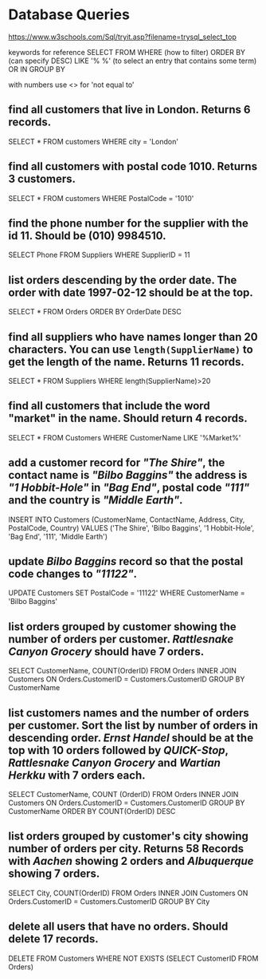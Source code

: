 # Database Queries

https://www.w3schools.com/Sql/tryit.asp?filename=trysql_select_top

keywords for reference
SELECT 
FROM
WHERE (how to filter)
ORDER BY (can specify DESC)
LIKE '%    %' (to select an entry that contains some term)
OR
IN
GROUP BY


with numbers use <> for 'not equal to'


## find all customers that live in London. Returns 6 records.

SELECT *
FROM customers
WHERE city = 'London'

## find all customers with postal code 1010. Returns 3 customers.

SELECT *
FROM customers
WHERE PostalCode = '1010'

## find the phone number for the supplier with the id 11. Should be (010) 9984510.

SELECT Phone 
FROM Suppliers
WHERE SupplierID = 11

## list orders descending by the order date. The order with date 1997-02-12 should be at the top.

SELECT * 
FROM Orders
ORDER BY OrderDate DESC

## find all suppliers who have names longer than 20 characters. You can use `length(SupplierName)` to get the length of the name. Returns 11 records.

SELECT * 
FROM Suppliers
WHERE length(SupplierName)>20

## find all customers that include the word "market" in the name. Should return 4 records.

SELECT * 
FROM Customers
WHERE CustomerName LIKE '%Market%'

## add a customer record for _"The Shire"_, the contact name is _"Bilbo Baggins"_ the address is _"1 Hobbit-Hole"_ in _"Bag End"_, postal code _"111"_ and the country is _"Middle Earth"_.

INSERT INTO Customers (CustomerName, ContactName, Address, City, PostalCode, Country)
VALUES ('The Shire', 'Bilbo Baggins', '1 Hobbit-Hole', 'Bag End', '111', 'Middle Earth')

## update _Bilbo Baggins_ record so that the postal code changes to _"11122"_.

UPDATE Customers 
SET PostalCode = '11122'
WHERE CustomerName = 'Bilbo Baggins'

## list orders grouped by customer showing the number of orders per customer. _Rattlesnake Canyon Grocery_ should have 7 orders.

SELECT CustomerName, COUNT(OrderID)
FROM Orders
INNER JOIN Customers
ON Orders.CustomerID = Customers.CustomerID
GROUP BY CustomerName

## list customers names and the number of orders per customer. Sort the list by number of orders in descending order. _Ernst Handel_ should be at the top with 10 orders followed by _QUICK-Stop_, _Rattlesnake Canyon Grocery_ and _Wartian Herkku_ with 7 orders each.

SELECT CustomerName, COUNT (OrderID)
FROM Orders
INNER JOIN Customers
ON Orders.CustomerID = Customers.CustomerID
GROUP BY CustomerName
ORDER BY COUNT(OrderID) DESC

## list orders grouped by customer's city showing number of orders per city. Returns 58 Records with _Aachen_ showing 2 orders and _Albuquerque_ showing 7 orders.

SELECT City, COUNT(OrderID)
FROM Orders
INNER JOIN Customers
ON Orders.CustomerID = Customers.CustomerID
GROUP BY City

## delete all users that have no orders. Should delete 17 records.

DELETE FROM Customers
WHERE NOT EXISTS (SELECT CustomerID FROM Orders)